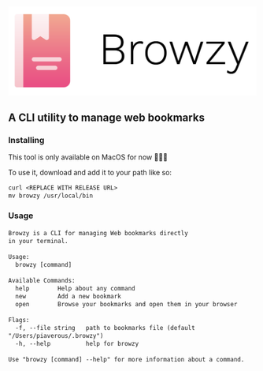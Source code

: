 ![](./assets/Browzy.png)

## A CLI utility to manage web bookmarks

### Installing

This tool is only available on MacOS for now 👨🏼‍💻

To use it, download and add it to your path like so:

```
curl <REPLACE WITH RELEASE URL>
mv browzy /usr/local/bin
```


### Usage

```
Browzy is a CLI for managing Web bookmarks directly 
in your terminal.

Usage:
  browzy [command]

Available Commands:
  help        Help about any command
  new         Add a new bookmark
  open        Browse your bookmarks and open them in your browser

Flags:
  -f, --file string   path to bookmarks file (default "/Users/piaverous/.browzy")
  -h, --help          help for browzy

Use "browzy [command] --help" for more information about a command.
```